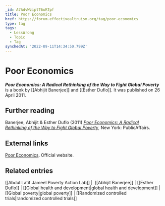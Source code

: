 ```yaml
---
_id: A7AdvWziptT6uRTpf
title: Poor Economics
href: https://forum.effectivealtruism.org/tag/poor-economics
type: tag
tags:
  - LessWrong
  - Topic
  - Tag
synchedAt: '2022-09-11T14:34:50.799Z'
---
```

# Poor Economics

***Poor Economics: A Radical Rethinking of the Way to Fight Global Poverty*** is a book by [[Abhijit Banerjee]] and [[Esther Duflo]]. It was published on 26 April 2011.

Further reading
---------------

Banerjee, Abhijit & Esther Duflo (2011) [*Poor Economics: A Radical Rethinking of the Way to Fight Global Poverty*](https://en.wikipedia.org/wiki/Special:BookSources/9781586487980), New York: PublicAffairs.

External links
--------------

[Poor Economics](https://web.archive.org/web/20170609001954/http://www.pooreconomics.com/). Official website.

Related entries
---------------

[[Abdul Latif Jameel Poverty Action Lab]] |  [[Abhijit Banerjee]] | [[Esther Duflo]] | [[Global health and development|global health and development]] | [[Global poverty|global poverty]] | [[Randomized controlled trials|randomized controlled trials]]